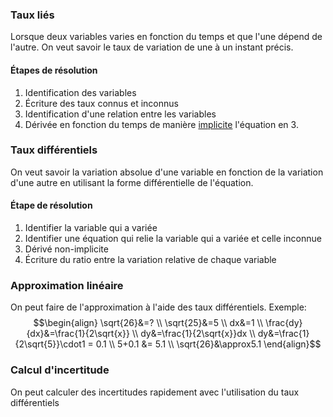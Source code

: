### Taux liés
Lorsque deux variables varies en fonction du temps et que l'une dépend de l'autre. On veut savoir le taux de variation de une à un instant précis.
#### Étapes de résolution
1. Identification des variables
2. Écriture des taux connus et inconnus
3. Identification d'une relation entre les variables
4. Dérivée en fonction du temps de manière [implicite](Formule%20de%20dérivation.md#Dérivée%20implicite) l'équation en 3.
### Taux différentiels
On veut savoir la variation absolue d'une variable en fonction de la variation d'une autre en utilisant la forme différentielle de l'équation.
#### Étape de résolution
1. Identifier la variable qui a variée
2. Identifier une équation qui relie la variable qui a variée et celle inconnue
3. Dérivé non-implicite
4. Écriture du ratio entre la variation relative de chaque variable
### Approximation linéaire
On peut faire de l'approximation à l'aide des taux différentiels. Exemple:
$$\begin{align}
\sqrt{26}&=? \\
\sqrt{25}&=5 \\
dx&=1 \\
\frac{dy}{dx}&=\frac{1}{2\sqrt{x}} \\
dy&=\frac{1}{2\sqrt{x}}dx \\
dy&=\frac{1}{2\sqrt{5}}\cdot1 = 0.1 \\
5+0.1 &= 5.1 \\
\sqrt{26}&\approx5.1
\end{align}$$
### Calcul d'incertitude
On peut calculer des incertitudes rapidement avec l'utilisation du taux différentiels
